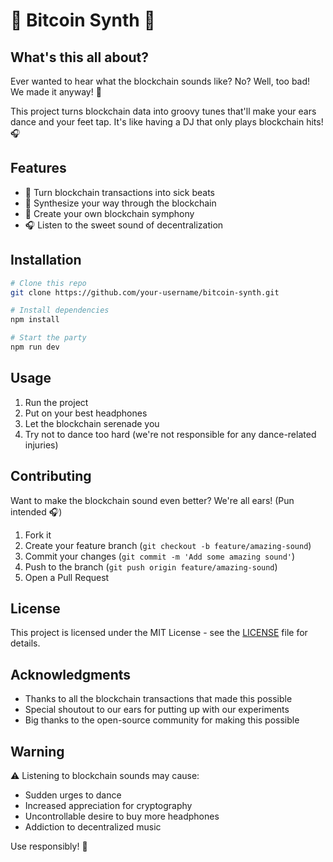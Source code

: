 # 🎵 Bitcoin Synth 🎵

## What's this all about?

Ever wanted to hear what the blockchain sounds like? No? Well, too bad! We made it anyway! 🎹

This project turns blockchain data into groovy tunes that'll make your ears dance and your feet tap. It's like having a DJ that only plays blockchain hits! 🎧

## Features

- 🎼 Turn blockchain transactions into sick beats
- 🎹 Synthesize your way through the blockchain
- 🎵 Create your own blockchain symphony
- 🎧 Listen to the sweet sound of decentralization

## Installation

```bash
# Clone this repo
git clone https://github.com/your-username/bitcoin-synth.git

# Install dependencies
npm install

# Start the party
npm run dev
```

## Usage

1. Run the project
2. Put on your best headphones
3. Let the blockchain serenade you
4. Try not to dance too hard (we're not responsible for any dance-related injuries)

## Contributing

Want to make the blockchain sound even better? We're all ears! (Pun intended 🎧)

1. Fork it
2. Create your feature branch (`git checkout -b feature/amazing-sound`)
3. Commit your changes (`git commit -m 'Add some amazing sound'`)
4. Push to the branch (`git push origin feature/amazing-sound`)
5. Open a Pull Request

## License

This project is licensed under the MIT License - see the [LICENSE](LICENSE) file for details.

## Acknowledgments

- Thanks to all the blockchain transactions that made this possible
- Special shoutout to our ears for putting up with our experiments
- Big thanks to the open-source community for making this possible

## Warning

⚠️ Listening to blockchain sounds may cause:
- Sudden urges to dance
- Increased appreciation for cryptography
- Uncontrollable desire to buy more headphones
- Addiction to decentralized music

Use responsibly! 🎵 